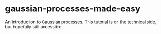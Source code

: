 # gaussian-processes-made-easy
An introduction to Gaussian processes. This tutorial is on the technical side, but hopefully still accessible.
